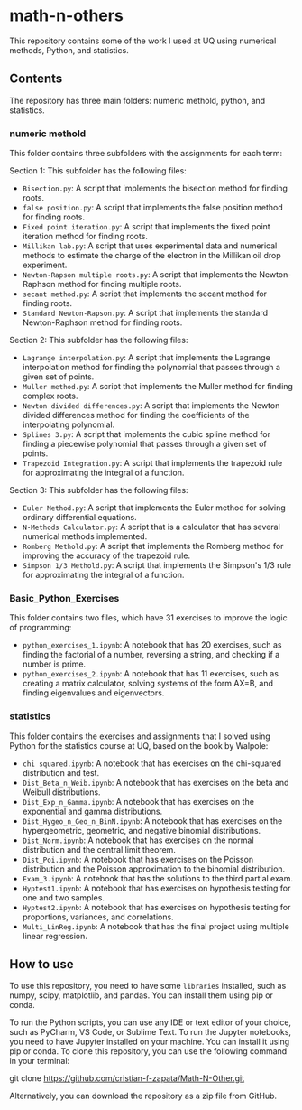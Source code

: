 # math-n-others

This repository contains some of the work I used at UQ using numerical methods, Python, and statistics.

## Contents

The repository has three main folders: numeric methold, python, and statistics.

### numeric methold

This folder contains three subfolders with the assignments for each term:

Section 1: This subfolder has the following files:

- `Bisection.py`: A script that implements the bisection method for finding roots.
- `false position.py`: A script that implements the false position method for finding roots.
- `Fixed point iteration.py`: A script that implements the fixed point iteration method for finding roots.
- `Millikan lab.py`: A script that uses experimental data and numerical methods to estimate the charge of the electron in the Millikan oil drop experiment.
- `Newton-Rapson multiple roots.py`: A script that implements the Newton-Raphson method for finding multiple roots.
- `secant method.py`: A script that implements the secant method for finding roots.
- `Standard Newton-Rapson.py`: A script that implements the standard Newton-Raphson method for finding roots.

Section 2: This subfolder has the following files:

- `Lagrange interpolation.py`: A script that implements the Lagrange interpolation method for finding the polynomial that passes through a given set of points.
- `Muller method.py`: A script that implements the Muller method for finding complex roots.
- `Newton divided differences.py`: A script that implements the Newton divided differences method for finding the coefficients of the interpolating polynomial.
- `Splines 3.py`: A script that implements the cubic spline method for finding a piecewise polynomial that passes through a given set of points.
- `Trapezoid Integration.py`: A script that implements the trapezoid rule for approximating the integral of a function.

Section 3: This subfolder has the following files:

- `Euler Method.py`: A script that implements the Euler method for solving ordinary differential equations.
- `N-Methods Calculator.py`: A script that is a calculator that has several numerical methods implemented.
- `Romberg Methold.py`: A script that implements the Romberg method for improving the accuracy of the trapezoid rule.
- `Simpson 1/3 Methold.py`: A script that implements the Simpson's 1/3 rule for approximating the integral of a function.

### Basic_Python_Exercises

This folder contains two files, which have 31 exercises to improve the logic of programming:

- `python_exercises_1.ipynb`: A notebook that has 20 exercises, such as finding the factorial of a number, reversing a string, and checking if a number is prime.
- `python_exercises_2.ipynb`: A notebook that has 11 exercises, such as creating a matrix calculator, solving systems of the form AX=B, and finding eigenvalues and eigenvectors.

### statistics

This folder contains the exercises and assignments that I solved using Python for the statistics course at UQ, based on the book by Walpole:

- `chi squared.ipynb`: A notebook that has exercises on the chi-squared distribution and test.
- `Dist_Beta_n_Weib.ipynb`: A notebook that has exercises on the beta and Weibull distributions.
- `Dist_Exp_n_Gamma.ipynb`: A notebook that has exercises on the exponential and gamma distributions.
- `Dist_Hygeo_n_Geo_n_BinN.ipynb`: A notebook that has exercises on the hypergeometric, geometric, and negative binomial distributions.
- `Dist_Norm.ipynb`: A notebook that has exercises on the normal distribution and the central limit theorem.
- `Dist_Poi.ipynb`: A notebook that has exercises on the Poisson distribution and the Poisson approximation to the binomial distribution.
- `Exam_3.ipynb`: A notebook that has the solutions to the third partial exam.
- `Hyptest1.ipynb`: A notebook that has exercises on hypothesis testing for one and two samples.
- `Hyptest2.ipynb`: A notebook that has exercises on hypothesis testing for proportions, variances, and correlations.
- `Multi_LinReg.ipynb`: A notebook that has the final project using multiple linear regression.

## How to use

To use this repository, you need to have some `libraries` installed, such as numpy, scipy, matplotlib, and pandas. You can install them using pip or conda.

To run the Python scripts, you can use any IDE or text editor of your choice, such as PyCharm, VS Code, or Sublime Text. To run the Jupyter notebooks, you need to have Jupyter installed on your machine. You can install it using pip or conda.
To clone this repository, you can use the following command in your terminal:

git clone https://github.com/cristian-f-zapata/Math-N-Other.git

Alternatively, you can download the repository as a zip file from GitHub.
